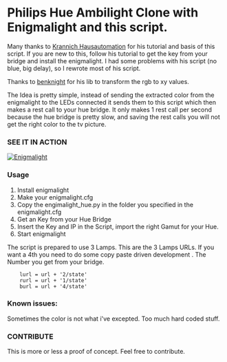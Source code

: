 # Philips Hue Ambilight Clone with Enigmalight and this script.


Many thanks to [Krannich Hausautomation](http://blog.krannich.de/2015/12/ambilight-mit-enigmalight-und-philips-hue-bridge/) for his tutorial and basis of this script.
If you are new to this, follow his tutorial to get the key from your bridge and install the enigmalight. I had some problems with his script (no blue, big delay), so I rewrote most of his script.

Thanks to  [benknight](https://github.com/benknight/hue-python-rgb-converter) for his lib to transform the rgb to xy values.

The Idea is pretty simple, instead of sending the extracted color from the enigmalight to the LEDs connected it sends them to this script which then makes a rest call to your hue bridge.
It only makes 1 rest call per second because the hue bridge is pretty slow, and saving the rest calls you will not get the right color to the tv picture.


### SEE IT IN ACTION

[![Enigmalight](https://img.youtube.com/vi/52k0y1JipzE/0.jpg)](https://www.youtube.com/watch?v=52k0y1JipzE)


### Usage

1. Install enigmalight 
2. Make your enigmalight.cfg
3. Copy the engimalight_hue.py in the folder you specified in the enigmalight.cfg
4. Get an Key from your Hue Bridge
5. Insert the Key and IP in the Script, import the right Gamut for your Hue.
6. Start enigmalight


The script is prepared to use 3 Lamps.  This are the 3 Lamps URLs. If you want a 4th you need to do some copy paste driven development . The Number you get from your bridge.

	
    	lurl = url + '2/state'
    	rurl = url + '1/state'
    	burl = url + '4/state'


### Known issues:

Sometimes the color is not what i've excepted.
Too much hard coded stuff.
 

 ### CONTRIBUTE

 This is more or less a proof of concept. Feel free to contribute.


 